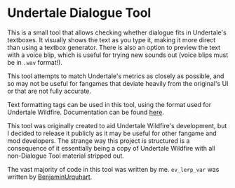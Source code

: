 # Undertale Dialogue Tool

This is a small tool that allows checking whether dialogue fits in Undertale's
textboxes. It visually shows the text as you type it, making it more direct than
using a textbox generator. There is also an option to preview the text with a
voice blip, which is useful for trying new sounds out (voice blips must be in
`.wav` format!).

This tool attempts to match Undertale's metrics as closely as possible, and so
may not be useful for fangames that deviate heavily from the original's UI or
that are not fully accurate.

Text formatting tags can be used in this tool, using the format used for
Undertale Wildfire. Documentation can be found
[here](https://gist.github.com/python-b5/d6f18f25b404325203cc290ddbd6262f).

This tool was originally created to aid Undertale Wildfire's development, but I
decided to release it publicly as it may be useful for other fangame and mod
developers. The strange way this project is structured is a consequence of it
essentially being a copy of Undertale Wildfire with all non-Dialogue Tool
material stripped out.

The vast majority of code in this tool was written by me. `ev_lerp_var` was
written by [BenjaminUrquhart](https://github.com/BenjaminUrquhart/).
